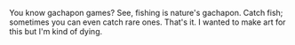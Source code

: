 You know gachapon games? See, fishing is nature's gachapon. 
Catch fish; sometimes you can even catch rare ones. 
That's it.
I wanted to make art for this but I'm kind of dying. 
